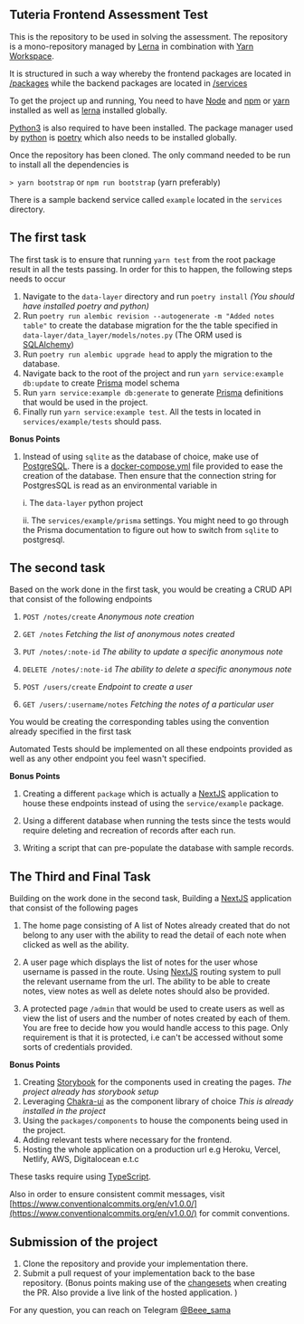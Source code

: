 ## Tuteria Frontend Assessment Test

This is the repository to be used in solving the assessment. The repository is a mono-repository managed by [Lerna](https://github.com/lerna/lerna) in combination with [Yarn Workspace]().

It is structured in such a way whereby the frontend packages are located in [/packages]() while the backend packages are located in [/services]()

To get the project up and running, You need to have [Node](https://nodejs.org/en/) and [npm](https://www.npmjs.com/get-npm) or [yarn](https://classic.yarnpkg.com/en/docs/install) installed as well as [lerna](https://github.com/lerna/lerna) installed globally.

[Python3](https://www.python.org/downloads/) is also required to have been installed. The package manager used by [python]() is [poetry](https://python-poetry.org/) which also needs to be installed globally.

Once the repository has been cloned. The only command needed to be run to install all the dependencies is

`> yarn bootstrap` or `npm run bootstrap` (yarn preferably)

There is a sample backend service called `example` located in the `services` directory.

## The first task

The first task is to ensure that running `yarn test` from the root package result in all the tests passing. In order for this to happen, the following steps needs to occur

1. Navigate to the `data-layer` directory and run `poetry install` _(You should have installed poetry and python)_
2. Run `poetry run alembic revision --autogenerate -m "Added notes table"` to create the database migration for the the table specified in `data-layer/data_layer/models/notes.py` (The ORM used is [SQLAlchemy](https://docs.sqlalchemy.org/en/13/orm/tutorial.html))
3. Run `poetry run alembic upgrade head` to apply the migration to the database.
4. Navigate back to the root of the project and run `yarn service:example db:update` to create [Prisma](https://www.prisma.io/docs/) model schema
5. Run `yarn service:example db:generate` to generate [Prisma](https://www.prisma.io/docs/) definitions that would be used in the project.
6. Finally run `yarn service:example test`. All the tests in located in `services/example/tests` should pass.

**Bonus Points**

1. Instead of using `sqlite` as the database of choice, make use of [PostgreSQL](https://www.postgresql.org/). There is a [docker-compose.yml]() file provided to ease the creation of the database. Then ensure that the connection string for PostgresSQL is read as an environmental variable in

   i. The `data-layer` python project

   ii. The `services/example/prisma` settings. You might need to go through the Prisma documentation to figure out how to switch from `sqlite` to postgresql.

## The second task

Based on the work done in the first task, you would be creating a CRUD API that consist of the following endpoints

1. `POST /notes/create` _Anonymous note creation_

2. `GET /notes` _Fetching the list of anonymous notes created_

3. `PUT /notes/:note-id` _The ability to update a specific anonymous note_

4. `DELETE /notes/:note-id` _The ability to delete a specific anonymous note_

5. `POST /users/create` _Endpoint to create a user_

6. `GET /users/:username/notes` _Fetching the notes of a particular user_

You would be creating the corresponding tables using the convention already specified in the first task

Automated Tests should be implemented on all these endpoints provided as well as any other endpoint you feel wasn't specified.

**Bonus Points**

1. Creating a different `package` which is actually a [NextJS](https://nextjs.org/docs) application to house these endpoints instead of using the `service/example` package.

2. Using a different database when running the tests since the tests would require deleting and recreation of records after each run.

3. Writing a script that can pre-populate the database with sample records.

## The Third and Final Task

Building on the work done in the second task, Building a [NextJS](https://nextjs.org/docs) application that consist of the following pages

1. The home page consisting of A list of Notes already created that do not belong to any user with the ability to read the detail of each note when clicked as well as the ability.

2. A user page which displays the list of notes for the user whose username is passed in the route. Using [NextJS](https://nextjs.org/docs) routing system to pull the relevant username from the url. The ability to be able to create notes, view notes as well as delete notes should also be provided.

3. A protected page `/admin` that would be used to create users as well as view the list of users and the number of notes created by each of them. You are free to decide how you would handle access to this page. Only requirement is that it is protected, i.e can't be accessed without some sorts of credentials provided.

**Bonus Points**

1. Creating [Storybook](https://storybook.js.org/) for the components used in creating the pages. _The project already has storybook setup_
2. Leveraging [Chakra-ui](https://chakra-ui.com/getting-started) as the component library of choice _This is already installed in the project_
3. Using the `packages/components` to house the components being used in the project.
4. Adding relevant tests where necessary for the frontend.
5. Hosting the whole application on a production url e.g Heroku, Vercel, Netlify, AWS, Digitalocean e.t.c

These tasks require using [TypeScript](https://www.typescriptlang.org/).

Also in order to ensure consistent commit messages, visit [https://www.conventionalcommits.org/en/v1.0.0/](https://www.conventionalcommits.org/en/v1.0.0/) for commit conventions.

## Submission of the project

1. Clone the repository and provide your implementation there.
2. Submit a pull request of your implementation back to the base repository. (Bonus points making use of the [changesets](https://github.com/atlassian/changesets) when creating the PR. Also provide a live link of the hosted application. )

For any question, you can reach on Telegram [@Beee_sama](https://t.me/Beee_sama)
